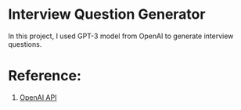 # Interview Question Generator  

In this project, I used GPT-3 model from OpenAI to generate interview questions.  

# Reference:
1. [OpenAI API](https://openai.com/api/)  
